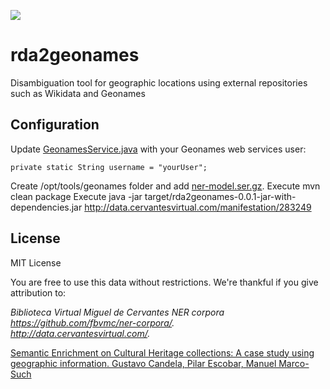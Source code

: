 <a href="http://data.cervantesvirtual.com/"><img src=http://data.cervantesvirtual.com/blog/wp-content/uploads/2017/05/fbvmc.png></a> 

# rda2geonames
Disambiguation tool for geographic locations using external repositories such as Wikidata and Geonames

## Configuration
Update [GeonamesService.java](src/main/java/com/cervantesvirtual/rdf/rda2geonames/GeonameService.java) with your Geonames web services user:
```
private static String username = "yourUser";
```

Create /opt/tools/geonames folder and add [ner-model.ser.gz](src/main/resources/ner-model.ser.gz).
Execute mvn clean package
Execute java -jar target/rda2geonames-0.0.1-jar-with-dependencies.jar http://data.cervantesvirtual.com/manifestation/283249

## License
MIT License

You are free to use this data without restrictions. We're thankful if you give attribution to:

*Biblioteca Virtual Miguel de Cervantes NER corpora*   
*https://github.com/fbvmc/ner-corpora/.*  
*http://data.cervantesvirtual.com/.*

[Semantic Enrichment on Cultural Heritage collections: A case study using geographic information. Gustavo Candela, Pilar Escobar, Manuel Marco-Such](http://dl.acm.org/citation.cfm?doid=3078081.3078090)


